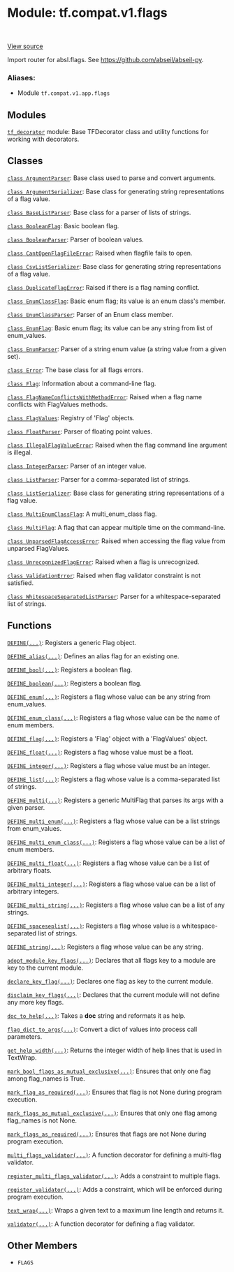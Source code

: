 <div itemscope itemtype="http://developers.google.com/ReferenceObject">
<meta itemprop="name" content="tf.compat.v1.flags" />
<meta itemprop="path" content="Stable" />
<meta itemprop="property" content="FLAGS"/>
</div>

# Module: tf.compat.v1.flags


<table class="tfo-notebook-buttons tfo-api" align="left">
</table>

<a target="_blank" href="/code/stable/tensorflow/python/platform/flags.py">View source</a>



Import router for absl.flags. See https://github.com/abseil/abseil-py.

### Aliases:

* Module `tf.compat.v1.app.flags`




## Modules

[`tf_decorator`](../../../tf/compat/v1/flags/tf_decorator.md) module: Base TFDecorator class and utility functions for working with decorators.

## Classes

[`class ArgumentParser`](../../../tf/compat/v1/flags/ArgumentParser.md): Base class used to parse and convert arguments.

[`class ArgumentSerializer`](../../../tf/compat/v1/flags/ArgumentSerializer.md): Base class for generating string representations of a flag value.

[`class BaseListParser`](../../../tf/compat/v1/flags/BaseListParser.md): Base class for a parser of lists of strings.

[`class BooleanFlag`](../../../tf/compat/v1/flags/BooleanFlag.md): Basic boolean flag.

[`class BooleanParser`](../../../tf/compat/v1/flags/BooleanParser.md): Parser of boolean values.

[`class CantOpenFlagFileError`](../../../tf/compat/v1/flags/CantOpenFlagFileError.md): Raised when flagfile fails to open.

[`class CsvListSerializer`](../../../tf/compat/v1/flags/CsvListSerializer.md): Base class for generating string representations of a flag value.

[`class DuplicateFlagError`](../../../tf/compat/v1/flags/DuplicateFlagError.md): Raised if there is a flag naming conflict.

[`class EnumClassFlag`](../../../tf/compat/v1/flags/EnumClassFlag.md): Basic enum flag; its value is an enum class's member.

[`class EnumClassParser`](../../../tf/compat/v1/flags/EnumClassParser.md): Parser of an Enum class member.

[`class EnumFlag`](../../../tf/compat/v1/flags/EnumFlag.md): Basic enum flag; its value can be any string from list of enum_values.

[`class EnumParser`](../../../tf/compat/v1/flags/EnumParser.md): Parser of a string enum value (a string value from a given set).

[`class Error`](../../../tf/compat/v1/flags/Error.md): The base class for all flags errors.

[`class Flag`](../../../tf/compat/v1/flags/Flag.md): Information about a command-line flag.

[`class FlagNameConflictsWithMethodError`](../../../tf/compat/v1/flags/FlagNameConflictsWithMethodError.md): Raised when a flag name conflicts with FlagValues methods.

[`class FlagValues`](../../../tf/compat/v1/flags/FlagValues.md): Registry of 'Flag' objects.

[`class FloatParser`](../../../tf/compat/v1/flags/FloatParser.md): Parser of floating point values.

[`class IllegalFlagValueError`](../../../tf/compat/v1/flags/IllegalFlagValueError.md): Raised when the flag command line argument is illegal.

[`class IntegerParser`](../../../tf/compat/v1/flags/IntegerParser.md): Parser of an integer value.

[`class ListParser`](../../../tf/compat/v1/flags/ListParser.md): Parser for a comma-separated list of strings.

[`class ListSerializer`](../../../tf/compat/v1/flags/ListSerializer.md): Base class for generating string representations of a flag value.

[`class MultiEnumClassFlag`](../../../tf/compat/v1/flags/MultiEnumClassFlag.md): A multi_enum_class flag.

[`class MultiFlag`](../../../tf/compat/v1/flags/MultiFlag.md): A flag that can appear multiple time on the command-line.

[`class UnparsedFlagAccessError`](../../../tf/compat/v1/flags/UnparsedFlagAccessError.md): Raised when accessing the flag value from unparsed FlagValues.

[`class UnrecognizedFlagError`](../../../tf/compat/v1/flags/UnrecognizedFlagError.md): Raised when a flag is unrecognized.

[`class ValidationError`](../../../tf/compat/v1/flags/ValidationError.md): Raised when flag validator constraint is not satisfied.

[`class WhitespaceSeparatedListParser`](../../../tf/compat/v1/flags/WhitespaceSeparatedListParser.md): Parser for a whitespace-separated list of strings.

## Functions

[`DEFINE(...)`](../../../tf/compat/v1/flags/DEFINE.md): Registers a generic Flag object.

[`DEFINE_alias(...)`](../../../tf/compat/v1/flags/DEFINE_alias.md): Defines an alias flag for an existing one.

[`DEFINE_bool(...)`](../../../tf/compat/v1/flags/DEFINE_bool.md): Registers a boolean flag.

[`DEFINE_boolean(...)`](../../../tf/compat/v1/flags/DEFINE_bool.md): Registers a boolean flag.

[`DEFINE_enum(...)`](../../../tf/compat/v1/flags/DEFINE_enum.md): Registers a flag whose value can be any string from enum_values.

[`DEFINE_enum_class(...)`](../../../tf/compat/v1/flags/DEFINE_enum_class.md): Registers a flag whose value can be the name of enum members.

[`DEFINE_flag(...)`](../../../tf/compat/v1/flags/DEFINE_flag.md): Registers a 'Flag' object with a 'FlagValues' object.

[`DEFINE_float(...)`](../../../tf/compat/v1/flags/DEFINE_float.md): Registers a flag whose value must be a float.

[`DEFINE_integer(...)`](../../../tf/compat/v1/flags/DEFINE_integer.md): Registers a flag whose value must be an integer.

[`DEFINE_list(...)`](../../../tf/compat/v1/flags/DEFINE_list.md): Registers a flag whose value is a comma-separated list of strings.

[`DEFINE_multi(...)`](../../../tf/compat/v1/flags/DEFINE_multi.md): Registers a generic MultiFlag that parses its args with a given parser.

[`DEFINE_multi_enum(...)`](../../../tf/compat/v1/flags/DEFINE_multi_enum.md): Registers a flag whose value can be a list strings from enum_values.

[`DEFINE_multi_enum_class(...)`](../../../tf/compat/v1/flags/DEFINE_multi_enum_class.md): Registers a flag whose value can be a list of enum members.

[`DEFINE_multi_float(...)`](../../../tf/compat/v1/flags/DEFINE_multi_float.md): Registers a flag whose value can be a list of arbitrary floats.

[`DEFINE_multi_integer(...)`](../../../tf/compat/v1/flags/DEFINE_multi_integer.md): Registers a flag whose value can be a list of arbitrary integers.

[`DEFINE_multi_string(...)`](../../../tf/compat/v1/flags/DEFINE_multi_string.md): Registers a flag whose value can be a list of any strings.

[`DEFINE_spaceseplist(...)`](../../../tf/compat/v1/flags/DEFINE_spaceseplist.md): Registers a flag whose value is a whitespace-separated list of strings.

[`DEFINE_string(...)`](../../../tf/compat/v1/flags/DEFINE_string.md): Registers a flag whose value can be any string.

[`adopt_module_key_flags(...)`](../../../tf/compat/v1/flags/adopt_module_key_flags.md): Declares that all flags key to a module are key to the current module.

[`declare_key_flag(...)`](../../../tf/compat/v1/flags/declare_key_flag.md): Declares one flag as key to the current module.

[`disclaim_key_flags(...)`](../../../tf/compat/v1/flags/disclaim_key_flags.md): Declares that the current module will not define any more key flags.

[`doc_to_help(...)`](../../../tf/compat/v1/flags/doc_to_help.md): Takes a __doc__ string and reformats it as help.

[`flag_dict_to_args(...)`](../../../tf/compat/v1/flags/flag_dict_to_args.md): Convert a dict of values into process call parameters.

[`get_help_width(...)`](../../../tf/compat/v1/flags/get_help_width.md): Returns the integer width of help lines that is used in TextWrap.

[`mark_bool_flags_as_mutual_exclusive(...)`](../../../tf/compat/v1/flags/mark_bool_flags_as_mutual_exclusive.md): Ensures that only one flag among flag_names is True.

[`mark_flag_as_required(...)`](../../../tf/compat/v1/flags/mark_flag_as_required.md): Ensures that flag is not None during program execution.

[`mark_flags_as_mutual_exclusive(...)`](../../../tf/compat/v1/flags/mark_flags_as_mutual_exclusive.md): Ensures that only one flag among flag_names is not None.

[`mark_flags_as_required(...)`](../../../tf/compat/v1/flags/mark_flags_as_required.md): Ensures that flags are not None during program execution.

[`multi_flags_validator(...)`](../../../tf/compat/v1/flags/multi_flags_validator.md): A function decorator for defining a multi-flag validator.

[`register_multi_flags_validator(...)`](../../../tf/compat/v1/flags/register_multi_flags_validator.md): Adds a constraint to multiple flags.

[`register_validator(...)`](../../../tf/compat/v1/flags/register_validator.md): Adds a constraint, which will be enforced during program execution.

[`text_wrap(...)`](../../../tf/compat/v1/flags/text_wrap.md): Wraps a given text to a maximum line length and returns it.

[`validator(...)`](../../../tf/compat/v1/flags/validator.md): A function decorator for defining a flag validator.

## Other Members

* `FLAGS` <a id="FLAGS"></a>
